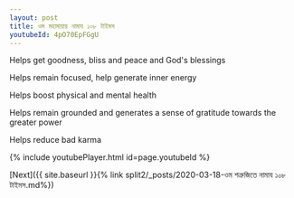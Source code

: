 ```yaml
---
layout: post
title: ওম মহামায়ায় নামায ১০৮ টাইমস
youtubeId: 4pO70EpFGgU
---
```

 
 
Helps get goodness, bliss and peace and God's blessings
 
Helps remain focused, help generate inner energy 
 
Helps boost physical and mental health 
 
Helps remain grounded and generates a sense of gratitude towards the greater power 
 
Helps reduce bad karma
 
 
 
 


{% include youtubePlayer.html id=page.youtubeId %}
 
[Next]({{ site.baseurl }}{% link  split2/_posts/2020-03-18-ওম শত্রুজিতে নামায ১০৮ টাইমস.md%})
 
